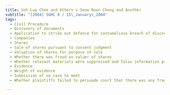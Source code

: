 ```yaml
---
title: Soh Lup Chee and Others v Seow Boon Cheng and Another 
subtitle: "[2004] SGHC 8 / 15\_January\_2004"
tags:
  - Civil Procedure
  - Discovery of documents
  - Application to strike out defence for contumelious breach of discovery orders.
  - Companies
  - Shares
  - Sale of shares pursuant to consent judgment
  - Valuation of shares for purpose of sale
  - Whether there was fraud on valuer of shares
  - Whether relevant materials were suppressed and false information presented to valuer.
  - Evidence
  - Weight of evidence
  - Submission of no case to meet
  - Whether plaintiffs failed to persuade court that there was any fraud on valuer.

---
```


